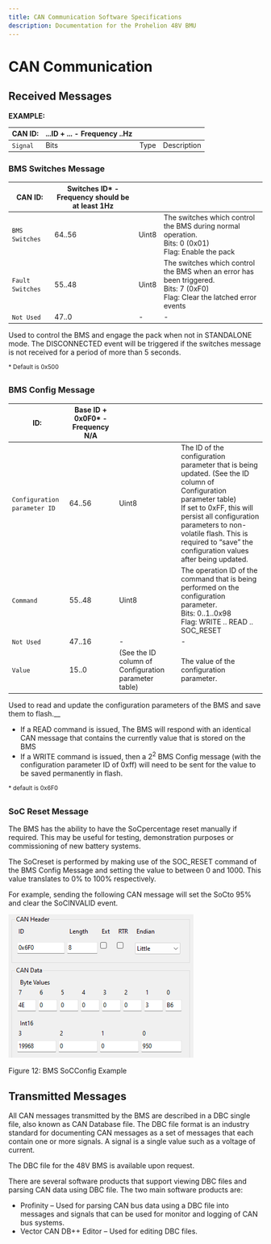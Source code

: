 ```yaml
---
title: CAN Communication Software Specifications
description: Documentation for the Prohelion 48V BMU
---
```


# CAN Communication 

## Received Messages

__EXAMPLE:__

| CAN ID:  | ...ID + ... - Frequency ..Hz                   | | |
|----------|------------------------------|-------|-------------|
| `Signal` | Bits                         | Type  | Description |

### BMS Switches Message 

| CAN ID:          | Switches ID* - Frequency should be at least 1Hz | | |
|------------------|--------|-------|-----------------------------------|
| `BMS Switches`   | 64..56 | Uint8 | The switches which control the BMS during normal operation. <br> Bits: 0 (0x01) <br> Flag: Enable the pack                                              |
| `Fault Switches` | 55..48 | Uint8 | The switches which control the BMS when an error has been triggered. <br> Bits: 7 (0xF0) <br> Flag: Clear the latched error events                        |
| `Not Used`       | 47..0  | -     | -                                 |

Used to control the BMS and engage the pack when not in STANDALONE mode. The DISCONNECTED event will be triggered if the switches message is not received for a period of more than 5 seconds.

<sup>* Default is 0x500</sup>

### BMS Config Message 

| ID:                          | Base ID + 0x0F0* - Frequency N/A                        | | |
|------------------------------|--------|-------|--------------------------------------------|
| `Configuration parameter ID` | 64..56 | Uint8 | The ID of the configuration parameter that is being updated. (See the ID column of Configuration parameter table) <br> If set to 0xFF, this will persist all configuration parameters to non-volatile flash. This is required to “save” the configuration values after being updated. |
| `Command`                    | 55..48 | Uint8 | The operation ID of the command that is being performed on the configuration parameter. <br> Bits: 0..1..0x98 <br> Flag: WRITE .. READ .. SOC_RESET         |
| `Not Used`                   | 47..16 | -     | -                                          |
| `Value`                      | 15..0  | (See the ID column of Configuration parameter table) | The value of the configuration parameter.                                                                     |

Used to read and update the configuration parameters of the BMS and save them to flash.__
- If a READ command is issued, The BMS will respond with an identical CAN message that contains the currently value that is stored on the BMS
- If a WRITE command is issued, then a 2<sup>2</sup> BMS Config message (with the configuration parameter ID of 0xff) will need to be sent for the value to be saved permanently in flash.

<sup>* default is 0x6F0</sup>

### SoC Reset Message

The BMS has the ability to have the SoCpercentage reset manually if required. This may be useful for testing, demonstration purposes or commissioning of new battery systems.

The SoCreset is performed by making use of the SOC_RESET command of the BMS Config Message and setting the value to between 0 and 1000. This value translates to 0% to 100% respectively. 

For example, sending the following CAN message will set the SoCto 95% and clear the SoCINVALID event. 

![Figure 12: BMS SoCConfig Example](images/image12.png)

Figure 12: BMS SoCConfig Example

## Transmitted Messages

All CAN messages transmitted by the BMS are described in a DBC single file, also known as CAN Database file. The DBC file format is an industry standard for documenting CAN messages as a set of messages that each contain one or more signals. A signal is a single value such as a voltage of current. 

The DBC file for the 48V BMS is available upon request. 

There are several software products that support viewing DBC files and parsing CAN data using DBC file. The two main software products are:

-	Profinity – Used for parsing CAN bus data using a DBC file into messages and signals that can be used for monitor and logging of CAN bus systems. 
-	Vector CAN DB++ Editor – Used for editing DBC files. 

